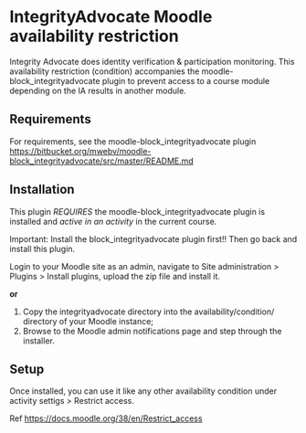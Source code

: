 # IntegrityAdvocate Moodle availability restriction

Integrity Advocate does identity verification & participation monitoring. 
This availability restriction (condition) accompanies the moodle-block_integrityadvocate plugin to prevent access to a course module depending on the IA results in another module.

## Requirements ##
For requirements, see the moodle-block_integrityadvocate plugin
https://bitbucket.org/mwebv/moodle-block_integrityadvocate/src/master/README.md

## Installation ##
This plugin *REQUIRES* the moodle-block_integrityadvocate plugin is installed and *active in an activity* in the current course.

Important: Install the block_integrityadvocate plugin first!! Then go back and install this plugin.

Login to your Moodle site as an admin, navigate to Site administration > Plugins > Install plugins, upload the zip file and install it.

**or**

1. Copy the integrityadvocate directory into the availability/condition/ directory of your Moodle instance;
2. Browse to the Moodle admin notifications page and step through the installer.

## Setup ##
Once installed, you can use it like any other availability condition under activity settigs > Restrict access.

Ref https://docs.moodle.org/38/en/Restrict_access